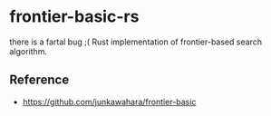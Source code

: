 # frontier-basic-rs

there is a fartal bug ;(
Rust implementation of frontier-based search algorithm.

## Reference
* https://github.com/junkawahara/frontier-basic
